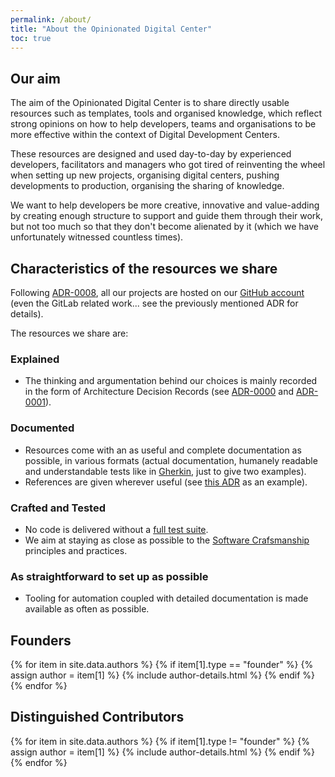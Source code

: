 ```yaml
---
permalink: /about/
title: "About the Opinionated Digital Center"
toc: true
---
```

## Our aim

The aim of the Opinionated Digital Center is to share directly usable resources such as templates, tools and organised knowledge, which reflect strong opinions on how to help developers, teams and organisations to be more effective within the context of Digital Development Centers.

These resources are designed and used day-to-day by experienced developers, facilitators and managers who got tired of reinventing the wheel when setting up new projects, organising digital centers, pushing developments to production, organising the sharing of knowledge.

We want to help developers be more creative, innovative and value-adding by creating enough structure to support and guide them through their work, but not too much so that they don't become alienated by it (which we have unfortunately witnessed countless times).

## Characteristics of the resources we share

Following [ADR-0008](https://github.com/opinionated-digital-center/architecture-decision-records/blob/master/docs/adr/0008-use-github-as-main-hub-for-the-opinionated-digital-center.md), all our projects are hosted on our [GitHub account](https://github.com/opinionated-digital-center) (even the GitLab related work... see the previously mentioned ADR for details).

The resources we share are:

### Explained

* The thinking and argumentation behind our choices is mainly recorded in the form of Architecture Decision Records (see [ADR-0000](https://github.com/opinionated-digital-center/architecture-decision-records/blob/master/docs/adr/0000-record-architecture-decisions.md) and [ADR-0001](https://github.com/opinionated-digital-center/architecture-decision-records/blob/master/docs/adr/0001-use-markdown-architectural-decision-records.md)).

### Documented

* Resources come with an as useful and complete documentation as possible, in various formats (actual documentation, humanely readable and understandable tests like in [Gherkin](https://cucumber.io/docs/gherkin/reference/), just to give two examples).
* References are given wherever useful (see [this ADR](https://github.com/opinionated-digital-center/architecture-decision-records/blob/master/docs/adr/0001-use-markdown-architectural-decision-records.md) as an example).

### Crafted and Tested

* No code is delivered without a [full test suite](https://github.com/opinionated-digital-center/python-library-project-generator/blob/master/README.rst#fully-tested-features).
* We aim at staying as close as possible to the [Software Crafsmanship](https://manifesto.softwarecraftsmanship.org/) principles and practices.

### As straightforward to set up as possible

* Tooling for automation coupled with detailed documentation is made available as often as possible.

## Founders

{% for item in site.data.authors %}
{% if item[1].type == "founder" %}
{% assign author = item[1] %}
{% include author-details.html %}
{% endif %}
{% endfor %}

## Distinguished Contributors
{% for item in site.data.authors %}
{% if item[1].type != "founder" %}
{% assign author = item[1] %}
{% include author-details.html %}
{% endif %}
{% endfor %}
